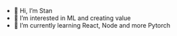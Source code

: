 - 👋 Hi, I’m Stan
- 👀 I’m interested in ML and creating value
- 🌱 I’m currently learning React, Node and more Pytorch 


<!---
Sloosmore/Sloosmore is a ✨ special ✨ repository because its `README.md` (this file) appears on your GitHub profile.
You can click the Preview link to take a look at your changes.
--->
